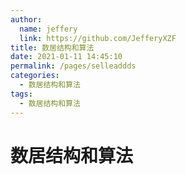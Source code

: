 ```yaml
---
author: 
  name: jeffery
  link: https://github.com/JefferyXZF
title: 数居结构和算法
date: 2021-01-11 14:45:10
permalink: /pages/selleaddds
categories: 
  - 数居结构和算法
tags: 
  - 数居结构和算法
---
```


# 数居结构和算法